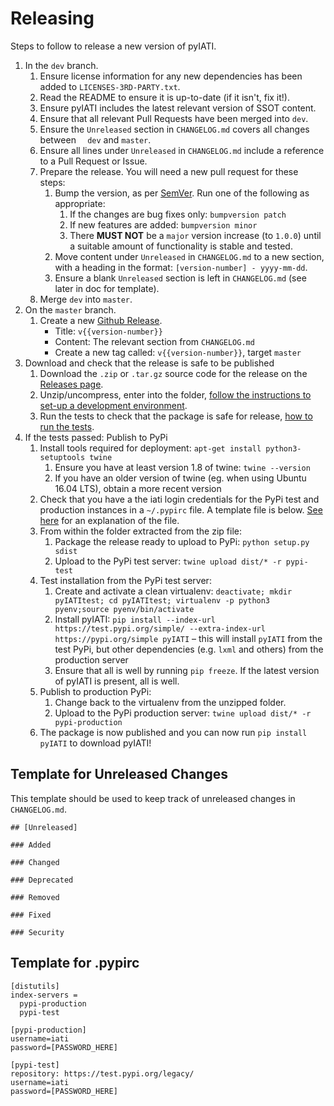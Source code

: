 Releasing
=========

Steps to follow to release a new version of pyIATI.

1. In the `dev` branch.
    1. Ensure license information for any new dependencies has been added to `LICENSES-3RD-PARTY.txt`.
    2. Read the README to ensure it is up-to-date (if it isn't, fix it!).
    3. Ensure pyIATI includes the latest relevant version of SSOT content.
    4. Ensure that all relevant Pull Requests have been merged into `dev`.
    5. Ensure the `Unreleased` section in `CHANGELOG.md` covers all changes between `  dev` and `master`.
    6. Ensure all lines under `Unreleased` in `CHANGELOG.md` include a reference to a Pull Request or Issue.
    7. Prepare the release. You will need a new pull request for these steps:
        1. Bump the version, as per [SemVer](http://semver.org/). Run one of the following as appropriate:
            1. If the changes are bug fixes only: `bumpversion patch`
            2. If new features are added: `bumpversion minor`
            3. There **MUST NOT** be a `major` version increase (to `1.0.0`) until a suitable amount of functionality is stable and tested.
        2. Move content under `Unreleased` in `CHANGELOG.md` to a new section, with a heading in the format: `[version-number] - yyyy-mm-dd`.
        3. Ensure a blank `Unreleased` section is left in `CHANGELOG.md` (see later in doc for template).
    8. Merge `dev` into `master`.
2. On the `master` branch.
    1. Create a new [Github Release](https://github.com/IATI/pyIATI/releases).
        * Title: `v{{version-number}}`
        * Content: The relevant section from `CHANGELOG.md`
        * Create a new tag called: `v{{version-number}}`, target `master`
3. Download and check that the release is safe to be published
    1. Download the `.zip` or `.tar.gz` source code for the release on the [Releases page](https://github.com/IATI/pyIATI/releases).
    2. Unzip/uncompress, enter into the folder, [follow the instructions to set-up a development environment](https://github.com/IATI/pyIATI#dev-installation).
    3. Run the tests to check that the package is safe for release, [how to run the tests](https://github.com/IATI/pyIATI#tests).
4. If the tests passed: Publish to PyPi
    1. Install tools required for deployment: `apt-get install python3-setuptools twine`
        1. Ensure you have at least version 1.8 of twine: `twine --version`
        2. If you have an older version of twine (eg. when using Ubuntu 16.04 LTS), obtain a more recent version
    2. Check that you have a the iati login credentials for the PyPi test and production instances in a `~/.pypirc` file. A template file is below. [See here](https://docs.python.org/3.6/distutils/packageindex.html#pypirc) for an explanation of the file.
    3. From within the folder extracted from the zip file:
        1. Package the release ready to upload to PyPi: `python setup.py sdist`
        2. Upload to the PyPi test server: `twine upload dist/* -r pypi-test`
    4. Test installation from the PyPi test server:
        1. Create and activate a clean virtualenv: `deactivate; mkdir pyIATItest; cd pyIATItest; virtualenv -p python3 pyenv;source pyenv/bin/activate`
        2. Install pyIATI: `pip install --index-url https://test.pypi.org/simple/ --extra-index-url https://pypi.org/simple pyIATI` – this will install `pyIATI` from the test PyPi, but other dependencies (e.g. `lxml` and others) from the production server
        3. Ensure that all is well by running `pip freeze`. If the latest version of pyIATI is present, all is well.
    6. Publish to production PyPi:
        1. Change back to the virtualenv from the unzipped folder.
        2. Upload to the PyPi production server: `twine upload dist/* -r pypi-production`
    7. The package is now published and you can now run `pip install pyIATI` to download pyIATI!


Template for Unreleased Changes
-------------------------------

This template should be used to keep track of unreleased changes in `CHANGELOG.md`.

```
## [Unreleased]

### Added

### Changed

### Deprecated

### Removed

### Fixed

### Security

```

Template for .pypirc
--------------------

```
[distutils]
index-servers =
  pypi-production
  pypi-test

[pypi-production]
username=iati
password=[PASSWORD_HERE]

[pypi-test]
repository: https://test.pypi.org/legacy/
username=iati
password=[PASSWORD_HERE]
```
